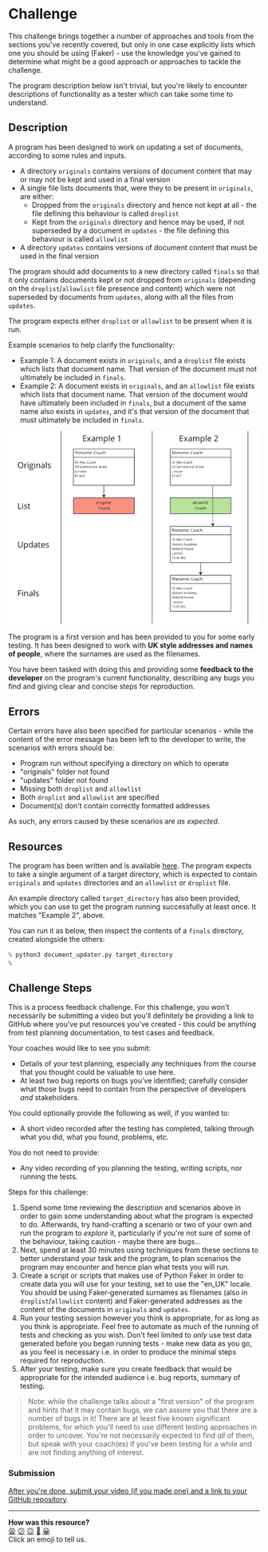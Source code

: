 # Challenge

This challenge brings together a number of approaches and tools from the
sections you've recently covered, but only in one case explicitly lists which
one you should be using (Faker) - use the knowledge you've gained to determine
what might be a good approach or approaches to tackle the challenge.

The program description below isn't trivial, but you're likely to encounter
descriptions of functionality as a tester which can take some time to
understand.

## Description

A program has been designed to work on updating a set of documents, according to
some rules and inputs.

* A directory `originals` contains versions of document content that may or may
  not be kept and used in a final version
* A single file lists documents that, were they to be present in `originals`,
  are either:
  * Dropped from the `originals` directory and hence not kept at all - the file
    defining this behaviour is called `droplist`
  * Kept from the `originals` directory and hence may be used, if not superseded
    by a document in `updates` - the file defining this behaviour is called
    `allowlist`
* A directory `updates` contains versions of document content that must be used
  in the final version

The program should add documents to a new directory called `finals` so that it
only contains documents kept or not dropped from `originals` (depending on the
`droplist`/`allowlist` file presence and content) which were not superseded by
documents from `updates`, along with all the files from `updates`.

The program expects either `droplist` or `allowlist` to be present when it is
run.

Example scenarios to help clarify the functionality:

* Example 1: A document exists in `originals`, and a `droplist` file exists
  which lists that document name. That version of the document must not
  ultimately be included in `finals`.
* Example 2: A document exists in `originals`, and an `allowlist` file exists
  which lists that document name. That version of the document would have
  ultimately been included in `finals`, but a document of the same name also
  exists in `updates`, and it's that version of the document that must
  ultimately be included in `finals`.

<img src="./03_resources/examples.png" />

The program is a first version and has been provided to you for some early
testing. It has been designed to work with **UK style addresses and names of
people**, where the surnames are used as the filenames.

You have been tasked with doing this and providing some **feedback to the
developer** on the program's current functionality, describing any bugs you find
and giving clear and concise steps for reproduction.

## Errors

Certain errors have also been specified for particular scenarios - while the
content of the error message has been left to the developer to write, the
scenarios with errors should be:

* Program run without specifying a directory on which to operate
* "originals" folder not found
* "updates" folder not found
* Missing both `droplist` and `allowlist`
* Both `droplist` and `allowlist` are specified
* Document(s) don't contain correctly formatted addresses

As such, any errors caused by these scenarios are *as expected*.

## Resources

The program has been written and is available [here](./03_resources/). The
program expects to take a single argument of a target directory, which is
expected to contain `originals` and `updates` directories and an `allowlist` or
`droplist` file.

An example directory called `target_directory` has also been provided, which you
can use to get the program running successfully at least once. It matches
"Example 2", above.

You can run it as below, then inspect the contents of a `finals` directory,
created alongside the others:

```python
% python3 document_updater.py target_directory
% 
```

## Challenge Steps

This is a process feedback challenge. For this challenge, you won't necessarily
be submitting a video but you'll definitely be providing a link to GitHub where
you've put resources you've created - this could be anything from test planning
documentation, to test cases and feedback.

Your coaches would like to see you submit:
* Details of your test planning, especially any techniques from the course that
  you thought could be valuable to use here.
* At least two bug reports on bugs you've identified; carefully consider what
  those bugs need to contain from the perspective of developers *and*
  stakeholders.

You could optionally provide the following as well, if you wanted to:
* A short video recorded after the testing has completed, talking through what
  you did, what you found, problems, etc.

You do not need to provide:
* Any video recording of you planning the testing, writing scripts, nor running
  the tests.

Steps for this challenge:

1. Spend some time reviewing the description and scenarios above in order to
   gain some understanding about what the program is expected to do. Afterwards,
   try hand-crafting a scenario or two of your own and run the program to
   *explore* it, particularly if you're not sure of some of the behaviour,
   taking caution - maybe there are bugs...
2. Next, spend at least 30 minutes using techniques from these sections to
   better understand your task and the program, to plan scenarios the program
   may encounter and hence plan what tests you will run.
3. Create a script or scripts that makes use of Python Faker in order to create
   data you will use for your testing, set to use the "en_UK" locale. You should
   be using Faker-generated surnames as filenames (also in
   `droplist`/`allowlist` content) and Faker-generated addresses as the content
   of the documents in `originals` and `updates`.
4. Run your testing session however you think is appropriate, for as long as you
   think is appropriate. Feel free to automate as much of the running of tests
   and checking as you wish. Don't feel limited to *only* use test data
   generated before you began running tests - make new data as you go, as you
   feel is necessary i.e. in order to produce the minimal steps required for
   reproduction.
5. After your testing, make sure you create feedback that would be appropriate
   for the intended audience i.e. bug reports, summary of testing.

> Note: while the challenge talks about a "first version" of the program and
> hints that it may contain bugs, we can assure you that there are a number of
> bugs in it! There are at least five known significant problems, for which
> you'll need to use different testing approaches in order to uncover. You're
> not necessarily expected to find *all* of them, but speak with your coach(es)
> if you've been testing for a while and are not finding anything of interest.

### Submission

[After you're done, submit your video (if you made one) and a link to your
GitHub repository](https://airtable.com/shrNFgNkPWr3d63Db?prefill_Item=et_as02).

<!-- BEGIN GENERATED SECTION DO NOT EDIT -->

---

**How was this resource?**  
[😫](https://airtable.com/shrUJ3t7KLMqVRFKR?prefill_Repository=makersacademy%2Fextending-testing&prefill_File=phase2%2F03_challenge.md&prefill_Sentiment=😫) [😕](https://airtable.com/shrUJ3t7KLMqVRFKR?prefill_Repository=makersacademy%2Fextending-testing&prefill_File=phase2%2F03_challenge.md&prefill_Sentiment=😕) [😐](https://airtable.com/shrUJ3t7KLMqVRFKR?prefill_Repository=makersacademy%2Fextending-testing&prefill_File=phase2%2F03_challenge.md&prefill_Sentiment=😐) [🙂](https://airtable.com/shrUJ3t7KLMqVRFKR?prefill_Repository=makersacademy%2Fextending-testing&prefill_File=phase2%2F03_challenge.md&prefill_Sentiment=🙂) [😀](https://airtable.com/shrUJ3t7KLMqVRFKR?prefill_Repository=makersacademy%2Fextending-testing&prefill_File=phase2%2F03_challenge.md&prefill_Sentiment=😀)  
Click an emoji to tell us.

<!-- END GENERATED SECTION DO NOT EDIT -->
